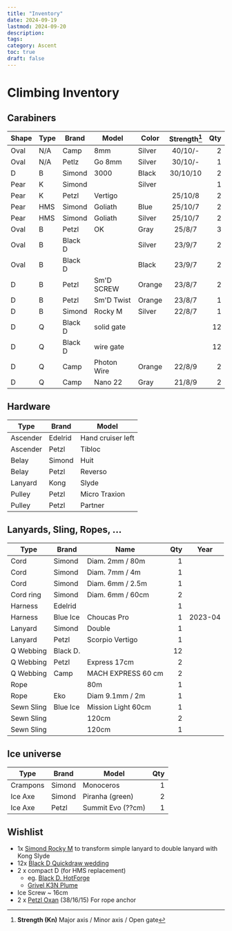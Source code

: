 ```yaml
---
title: "Inventory"
date: 2024-09-19
lastmod: 2024-09-20
description:
tags:
category: Ascent
toc: true
draft: false
---
```

# Climbing Inventory
## Carabiners
| Shape | Type | Brand   | Model       | Color  | Strength[^1] | Qty |
| ----- | ---- | ------- | ----------- | ------ | :----------: | --: |
| Oval  | N/A  | Camp    | 8mm         | Silver | 40/10/-      | 2   |
| Oval  | N/A  | Petlz   | Go 8mm      | Silver | 30/10/-      | 1   |
| D     | B    | Simond  | 3000        | Black  | 30/10/10     | 2   |
| Pear  | K    | Simond  |             | Silver |              | 1   |
| Pear  | K    | Petzl   | Vertigo     |        | 25/10/8      | 2   |
| Pear  | HMS  | Simond  | Goliath     | Blue   | 25/10/7      | 2   |
| Pear  | HMS  | Simond  | Goliath     | Silver | 25/10/7      | 2   |
| Oval  | B    | Petzl   | OK          | Gray   | 25/8/7       | 3   |
| Oval  | B    | Black D |             | Silver | 23/9/7       | 2   |
| Oval  | B    | Black D |             | Black  | 23/9/7       | 2   |
| D     | B    | Petzl   | Sm'D SCREW  | Orange | 23/8/7       | 2   |
| D     | B    | Petzl   | Sm'D Twist  | Orange | 23/8/7       | 1   |
| D     | B    | Simond  | Rocky M     | Silver | 22/8/7       | 1   |
| D     | Q    | Black D | solid gate  |        |              | 12  |
| D     | Q    | Black D | wire gate   |        |              | 12  |
| D     | Q    | Camp    | Photon Wire | Orange | 22/8/9       | 2   |
| D     | Q    | Camp    | Nano 22     | Gray   | 21/8/9       | 2   |

[^1]: **Strength (Kn)** Major axis / Minor axis / Open gate

## Hardware
| Type     | Brand   | Model             |
| -------- | ------- | ----------------- |
| Ascender | Edelrid | Hand cruiser left |
| Ascender | Petzl   | Tibloc            |
| Belay    | Simond  | Huit              |
| Belay    | Petzl   | Reverso           |
| Lanyard  | Kong    | Slyde             |
| Pulley   | Petzl   | Micro Traxion     |
| Pulley   | Petzl   | Partner           |

## Lanyards, Sling, Ropes, ...
| Type       | Brand    | Name               | Qty | Year    |
| ---------- | -------- | ------------------ | --: | ------- |
| Cord       | Simond   | Diam. 2mm / 80m    |   1 |         |
| Cord       | Simond   | Diam. 7mm / 4m     |   1 |         |
| Cord       | Simond   | Diam. 6mm / 2.5m   |   1 |         |
| Cord ring  | Simond   | Diam. 6mm / 60cm   |   2 |         |
| Harness    | Edelrid  |                    |   1 |         |
| Harness    | Blue Ice | Choucas Pro        |   1 | 2023-04 |
| Lanyard    | Simond   | Double             |   1 |         |
| Lanyard    | Petzl    | Scorpio Vertigo    |   1 |         |
| Q Webbing  | Black D. |                    |  12 |         |
| Q Webbing  | Petzl    | Express 17cm       |   2 |         |
| Q Webbing  | Camp     | MACH EXPRESS 60 cm |   2 |         |
| Rope       |          | 80m                |   1 |         |
| Rope       | Eko      | Diam 9.1mm / 2m    |   1 |         |
| Sewn Sling | Blue Ice | Mission Light 60cm |   1 |         |
| Sewn Sling |          | 120cm              |   2 |         |
| Sewn Sling |          | 120cm              |   1 |         |

## Ice universe
| Type     | Brand   | Model           | Qty |
| -------- | ------- | --------------- | --: |
| Crampons | Simond  | Monoceros         | 1 |
| Ice Axe  | Simond  | Piranha (green)   | 2 |
| Ice Axe  | Petzl   | Summit Evo (??cm) | 1 |     

## Wishlist
- 1x [Simond Rocky M](https://www.decathlon.fr/p/mousqueton-a-vis-d-escalade-et-alpinisme-rocky-m-poli/_/R-p-305503?mc=8529596) to transform simple lanyard to double lanyard with Kong Slyde
- 12x [Black D Quickdraw wedding](https://www.blackdiamondequipment.com/fr_FR/product/standard-dogbone-12cm-6-pack/)
- 2 x compact D (for HMS replacement)
  - eg. [Black D. HotForge](https://www.blackdiamondequipment.com/fr_FR/product/hotforge-screwgate-carabiner/?colorid=2517)
  - [Grivel K3N Plume](https://www.ekosport.fr/grivel-k3n-plume-screw-lock-p-9-86306)
- Ice Screw ~ 16cm
- 2 x [Petzl Oxan](https://www.champion-direct.com/mousquetons/mousquetons-oxan) (38/16/15) For rope anchor
